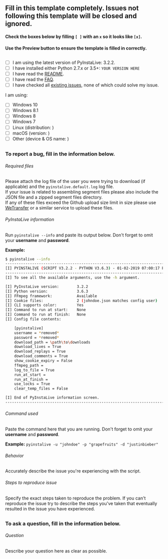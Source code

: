 ## Fill in this template completely. Issues not following this template will be closed and ignored.
#### Check the boxes below by filling `[ ]` with an `x` so it looks like `[x]`.
#### Use the Preview button to ensure the template is filled in correctly.
##
- [ ] I am using the latest version of PyInstaLive: 3.2.2.
- [ ] I have installed either Python 2.7.x or 3.5+: `YOUR VERSION HERE`
- [ ] I have read the [README](https://github.com/notcammy/pyinstalive/blob/master/README.md).
- [ ] I have read the [FAQ](https://github.com/notcammy/pyinstalive/blob/master/FAQ.md).
- [ ] I have checked all [existing issues](https://github.com/notcammy/PyInstaLive/issues?q=is%3Aissue), none of which could solve my issue.

I am using:
- [ ] Windows 10
- [ ] Windows 8.1
- [ ] Windows 8
- [ ] Windows 7
- [ ] Linux (distribution: )
- [ ] macOS (version: )
- [ ] Other (device & OS name: )
##

### To report a bug, fill in the information below.


###### Required files
Please attach the log file of the user you were trying to download (if applicable) and the `pyinstalive.default.log` log file.  
If your issue is related to assembling segment files please also include the JSON file and a zipped segment files directory.  
If any of these files exceed the Github upload size limit in size please use [WeTransfer](https://wetransfer.com/) or a similar service to upload these files.


###### PyInstaLive information 
Run ```pyinstalive --info``` and paste its output below. Don't forget to omit your **username** and **password**.

**Example:**
```bash
$ pyinstalive --info
---------------------------------------------------------------------------
[I] PYINSTALIVE (SCRIPT V3.2.2 - PYTHON V3.6.3) - 01-02-2019 07:00:17 PM
---------------------------------------------------------------------------
[I] To see all the available arguments, use the -h argument.

[I] PyInstaLive version:        3.2.2
[I] Python version:             3.6.3
[I] FFmpeg framework:           Available
[I] Cookie files:               2 (johndoe.json matches config user)
[I] CLI supports color:         Yes
[I] Command to run at start:    None
[I] Command to run at finish:   None
[I] Config file contents:

    [pyinstalive]
    username = *removed*
    password = *removed*
    download_path = \path\to\downloads
    download_lives = True
    download_replays = True
    download_comments = True
    show_cookie_expiry = False
    ffmpeg_path =
    log_to_file = True
    run_at_start =
    run_at_finish =
    use_locks = True
    clear_temp_files = False

[I] End of PyInstaLive information screen.
---------------------------------------------------------------------------
```

###### Command used
Paste the command here that you are running. Don't forget to omit your **username** and **password**.  

**Example:** ```pyinstalive -u "johndoe" -p "grapefruits" -d "justinbieber"```

###### Behavior
Accurately describe the issue you're experiencing with the script.

###### Steps to reproduce issue
Specify the exact steps taken to reproduce the problem. If you can't reproduce the issue try to describe the steps you've taken that eventually resulted in the issue you have experienced.

##

### To ask a question, fill in the information below.

###### Question
Describe your question here as clear as possible.
